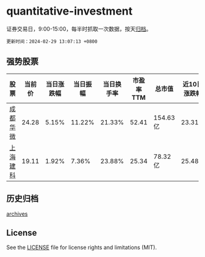 # quantitative-investment

证券交易日，9:00-15:00，每半时抓取一次数据，按天[归档](archives)。

`更新时间：2024-02-29 13:07:13 +0800`

## 强势股票

|股票|当前价|当日涨跌幅|当日振幅|当日换手率|市盈率TTM|总市值|近10日涨跌幅|
|----|----|----|----|----|----|----|----|
|[成都华微](https://xueqiu.com/S/SH688709)|24.28|5.15%|11.22%|21.33%|52.41|154.63亿|23.31%|
|[上海建科](https://xueqiu.com/S/SH603153)|19.11|1.92%|7.36%|23.88%|25.34|78.32亿|25.48%|

## 历史归档

[archives](archives)

## License

See the [LICENSE](LICENSE) file for license rights and limitations (MIT).